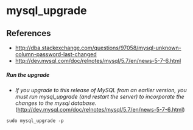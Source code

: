 # mysql_upgrade

## References
* http://dba.stackexchange.com/questions/97058/mysql-unknown-column-password-last-changed
* http://dev.mysql.com/doc/relnotes/mysql/5.7/en/news-5-7-6.html

##### Run the upgrade 
* *If you upgrade to this release of MySQL from an earlier version, you must run mysql_upgrade (and restart the server) to incorporate the changes to the mysql database.* (http://dev.mysql.com/doc/relnotes/mysql/5.7/en/news-5-7-6.html)
 
```
sudo mysql_upgrade -p
```

